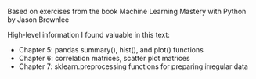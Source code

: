 Based on exercises from the book Machine Learning Mastery with Python by Jason Brownlee

High-level information I found valuable in this text:

- Chapter 5: pandas summary(), hist(), and plot() functions
- Chapter 6: correlation matrices, scatter plot matrices
- Chapter 7: sklearn.preprocessing functions for preparing irregular data
